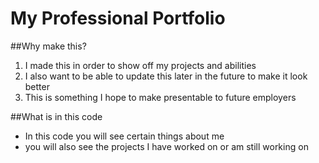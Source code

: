 # My Professional Portfolio


##Why make this?
1. I made this in order to show off my projects and abilities
2. I also want to be able to update this later in the future to make it look better
3. This is something I hope to make presentable to future employers


##What is in this code
- In this code you will see certain things about me
- you will also see the projects I have worked on or am still working on



